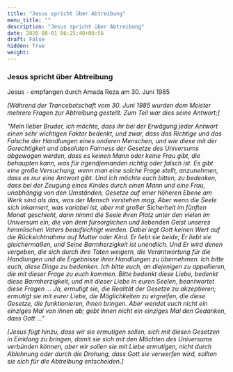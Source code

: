 ```yaml
---
title: "Jesus spricht über Abtreibung"
menu_title: ""
description: "Jesus spricht über Abtreibung"
date: 2020-08-01 06:25:48+00:56
draft: False
hidden: True
weight:
---
```

### Jesus spricht über Abtreibung

Jesus - empfangen durch Amada Reza am 30. Juni 1985

*[Während der Trancebotschaft vom 30. Juni 1985 wurden dem Meister mehrere Fragen zur Abtreibung gestellt. Zum Teil war dies seine Antwort:]*

*"Mein lieber Bruder, ich möchte, dass ihr bei der Erwägung jeder Antwort einen sehr wichtigen Faktor bedenkt, und zwar, dass das Richtige und das Falsche der Handlungen eines anderen Menschen, und wie diese mit der Gerechtigkeit und absoluten Fairness der Gesetze des Universums abgewogen werden, dass es keinen Mann oder keine Frau gibt, die behaupten kann, was für irgendjemanden richtig oder falsch ist. Es gibt eine große Versuchung, wenn man eine solche Frage stellt, anzunehmen, dass es nur eine Antwort gibt. Und ich möchte euch bitten, zu bedenken, dass bei der Zeugung eines Kindes durch einen Mann und eine Frau, unabhängig von den Umständen, Gesetze auf einer höheren Ebene am Werk sind als das, was der Mensch verstehen mag. Aber wenn die Seele sich inkarniert, was variabel ist, aber mit großer Sicherheit im fünften Monat geschieht, dann nimmt die Seele ihren Platz unter den vielen im Universum ein, die von dem fürsorglichen und liebenden Geist unseres himmlischen Vaters beaufsichtigt werden. Dabei legt Gott keinen Wert auf die Rücksichtnahme auf Mutter oder Kind. Er liebt sie beide; Er liebt sie gleichermaßen, und Seine Barmherzigkeit ist unendlich. Und Er wird denen vergeben, die sich durch ihre Taten weigern, die Verantwortung für die Handlungen und die Ergebnisse ihrer Handlungen zu übernehmen. Ich bitte euch, diese Dinge zu bedenken. Ich bitte euch, an diejenigen zu appellieren, die mit dieser Frage zu euch kommen. Bitte bedenkt diese Liebe, bedenkt diese Barmherzigkeit, und mit dieser Liebe in euren Seelen, beantwortet diese Fragen ... Ja, ermutigt sie, die Realität der Gesetze zu akzeptieren; ermutigt sie mit eurer Liebe, die Möglichkeiten zu ergreifen, die diese Gesetze, die funktionieren, ihnen bringen. Aber wendet euch nicht ein einziges Mal von ihnen ab; gebt ihnen nicht ein einziges Mal den Gedanken, dass Gott ..."*

*[Jesus fügt hinzu, dass wir sie ermutigen sollen, sich mit diesen Gesetzen in Einklang zu bringen, damit sie sich mit den Mächten des Universums verbünden können, aber wir sollen sie mit Liebe ermutigen, nicht durch Ablehnung oder durch die Drohung, dass Gott sie verwerfen wird, sollten sie sich für die Abtreibung entscheiden.]*
